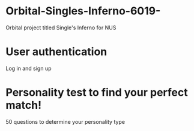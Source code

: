 # Orbital-Singles-Inferno-6019-
Orbital project titled Single's Inferno for NUS 

# User authentication
Log in and sign up
 
# Personality test to find your perfect match!
50 questions to determine your personality type
